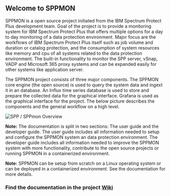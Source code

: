 ## Welcome to SPPMON

SPPMON is a open source project initiated from the IBM Spectrum Protect Plus development team. Goal of the project is to provide a monitoring system for IBM Spectrum Protect Plus that offers multiple options for a day to day monitoring of a data protection environment. Major focus are the workflows of IBM Spectrum Protect Plus itself such as job volume and duration or catalog protection, and the consumption of system resources like memory and cpu of all systems related to the data protection environment.
The built-in functionality to monitor the SPP server, vSnap, VADP and Microsoft 365 proxy systems and can be expanded easily for other systems like application server.

The SPPMON project consists of three major components. The SPPMON core engine (the open source) is used to query the system data and ingext it in an database. An Influx time series database is used to store and prepare the collected data for the graphical interface. Grafana is used as the graphical interface for the project. The below picture describes the components and the general workflow on a high level. 

![SPP / SPPmon Overview](https://github.com/IBM/sppmon/blob/master/wiki/pictures/Screenshot%202020-05-15%20at%2012.12.03.png)

**Note:** The documentation is split in two sections: The user guide and the developer guide. The user guide includes all information needed to setup and configure the SPPMON system an data protection environment. The developer guide includes all information needed to improve the SPPMON system with more functionality, contribute to the open source projects or running SPPMON in a containerized environment.  

**Note:** SPPMON can be setup from scratch on a Linux operating system or can be deployed in a containerized environment. See the documentation for more details.  

### Find the documentation in the project [Wiki](https://github.com/IBM/sppmon/wiki)
